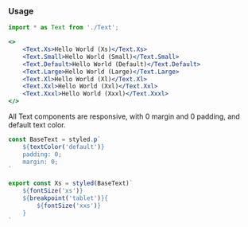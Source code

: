 ### Usage
```jsx
import * as Text from './Text';

<>
    <Text.Xs>Hello World (Xs)</Text.Xs>
    <Text.Small>Hello World (Small)</Text.Small>
    <Text.Default>Hello World (Default)</Text.Default>
    <Text.Large>Hello World (Large)</Text.Large>
    <Text.Xl>Hello World (Xl)</Text.Xl>
    <Text.Xxl>Hello World (Xxl)</Text.Xxl>
    <Text.Xxxl>Hello World (Xxxl)</Text.Xxxl>
</>
```

All Text components are responsive, with 0 margin and 0 padding, and default text color.

```jsx static
const BaseText = styled.p`
    ${textColor('default')}
    padding: 0;
    margin: 0;
`

export const Xs = styled(BaseText)`
    ${fontSize('xs')}
    ${breakpoint('tablet')}{
        ${fontSize('xxs')}
    }
`
```